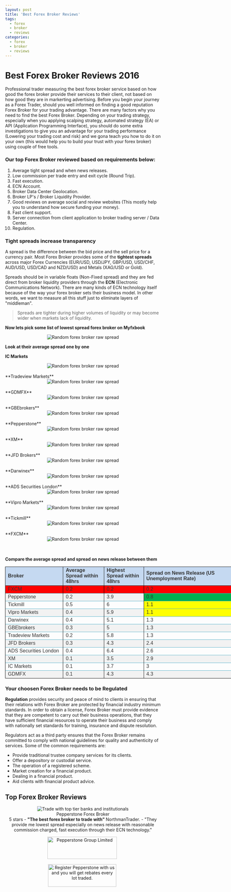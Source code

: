 ```yaml
---
layout: post
title: 'Best Forex Broker Reviews'
tags:
  - forex
  - broker
  - reviews
categories:
  - forex
  - broker
  - reviews
---
```

# Best Forex Broker Reviews 2016

Professional trader measuring the best forex broker service based on how good the forex broker provide their services to their client, not based on how good they are in markerting advertising. Before you begin your journey as a Forex Trader, should you well informed on finding a good reputation Forex Broker for your trading advantage. There are many factors why you need to find the best Forex Broker. Depending on your trading strategy, especially when you applying scalping strategy, automated strategy (EA) or API (Application Programming Interface), you should do some extra investigations to give you an advantage for your trading performance (Lowering your trading cost and risk) and we gona teach you how to do it on your own (this would help you to build your trust with your forex broker) using couple of free tools.

### Our top Forex Broker reviewed based on requirements below:

1. Average tight spread and when news releases.
2. Low commission per trade entry and exit cycle (Round Trip).
3. Fast execution.
4. ECN Account.
5. Broker Data Center Geolocation.
6. Broker LP's / Broker Liquidity Provider.
7. Good reviews on average social and review websites (This mostly help you to understand how secure funding your money).
8. Fast client support.
9. Server connection from client application to broker trading server / Data Center.
10. Regulation.

### Tight spreads increase transparency

A spread is the difference between the bid price and the sell price for a currency pair. Most Forex Broker provides some of the **tightest spreads** across major Forex Currencies (EUR/USD, USD/JPY, GBP/USD, USD/CHF, AUD/USD, USD/CAD and NZD/USD) and Metals (XAG/USD or Gold).

Spreads should be in variable floats (Non-Fixed spread) and they are fed direct from broker liquidity providers through the **ECN** (Electronic Communications Network). There are many kinds of ECN technology itself because of the way your forex broker sets their business model. In other words, we want to measure all this stuff just to eliminate layers of "middleman".

> Spreads are tighter during higher volumes of liquidity or may become wider when markets lack of liquidity.

**Now lets pick some list of lowest spread forex broker on Myfxbook**

<div align="center">
<img src="/static/img/general-image/broker-raw-spread.png" alt="Random forex broker raw spread"/>
</div>


**Look at their average spread one by one**

**IC Markets**
<div align="center">
<img src="/static/img/general-image/icmarkets-average-spread.PNG" alt="Random forex broker raw spread"/>
</div>
<br>
**Tradeview Markets**
<div align="center">
<img src="/static/img/general-image/tradeview-markets-average-spread.PNG" alt="Random forex broker raw spread"/>
</div>
<br>
**GDMFX**
<div align="center">
<img src="/static/img/general-image/gdmfx-average-spread.PNG" alt="Random forex broker raw spread"/>
</div>
<br>
**GBEbrokers**
<div align="center">
<img src="/static/img/general-image/gbebrokers-average-spread.PNG" alt="Random forex broker raw spread"/>
</div>
<br>
**Pepperstone**
<div align="center">
<img src="/static/img/general-image/pepperstone-average-spread.PNG" alt="Random forex broker raw spread"/>
</div>
<br>
**XM**
<div align="center">
<img src="/static/img/general-image/xm-average-spread.PNG" alt="Random forex broker raw spread"/>
</div>
<br>
**JFD Brokers**
<div align="center">
<img src="/static/img/general-image/jfdbrokers-average-spread.PNG" alt="Random forex broker raw spread"/>
</div>
<br>
**Darwinex**
<div align="center">
<img src="/static/img/general-image/darwinex-average-spread.PNG" alt="Random forex broker raw spread"/>
</div>
<br>
**ADS Securities London**
<div align="center">
<img src="/static/img/general-image/ads-securities-average-spread.PNG" alt="Random forex broker raw spread"/>
</div>
<br>
**Vipro Markets**
<div align="center">
<img src="/static/img/general-image/vipro-average-spread.PNG" alt="Random forex broker raw spread"/>
</div>
<br>
**Tickmill**
<div align="center">
<img src="/static/img/general-image/tickmill-average-spread.PNG" alt="Random forex broker raw spread"/>
</div>
<br>
**FXCM**
<div align="center">
<img src="/static/img/general-image/fxcm-average-spread.PNG" alt="Random forex broker raw spread"/>
</div>
<br><br>

**Compare the average spread and spread on news release between them**

<div id="brokerspread_21931" align="center" x:publishsource="Excel">

<table border="0" cellpadding="0" cellspacing="0" width="806" class="xl6521931" style="border-collapse:collapse;table-layout:fixed;width:580pt">
 <colgroup><col class="xl6521931" width="213" style="mso-width-source:userset;mso-width-alt:
 7789;width:160pt">
 <col class="xl6521931" width="144" style="mso-width-source:userset;mso-width-alt:
 5266;width:108pt">
 <col class="xl6521931" width="140" style="mso-width-source:userset;mso-width-alt:
 5120;width:105pt">
 <col class="xl6521931" width="209" style="mso-width-source:userset;mso-width-alt:
 14957;width:207pt">
 </colgroup><tbody><tr height="42" style="height:31.5pt">
  <td height="42" class="xl6921931" width="213" style="height:31.5pt;width:160pt;
  font-size:12.0pt;color:#333333;font-weight:700;text-decoration:none;
  text-underline-style:none;text-line-through:none;font-family:Arial;
  border:.5pt solid windowtext;background:#C5D9F1;mso-pattern:black none">Broker</td>
  <td class="xl6921931" width="144" style="border-left:none;width:108pt;font-size:
  12.0pt;color:#333333;font-weight:700;text-decoration:none;text-underline-style:
  none;text-line-through:none;font-family:Arial;border:.5pt solid windowtext;
  background:#C5D9F1;mso-pattern:black none">Average Spread within 48hrs</td>
  <td class="xl6921931" width="140" style="border-left:none;width:105pt;font-size:
  12.0pt;color:#333333;font-weight:700;text-decoration:none;text-underline-style:
  none;text-line-through:none;font-family:Arial;border:.5pt solid windowtext;
  background:#C5D9F1;mso-pattern:black none">Highest Spread within 48hrs</td>
  <td class="xl6921931" width="209" style="border-left:none;width:209pt;font-size:
  12.0pt;color:#333333;font-weight:700;text-decoration:none;text-underline-style:
  none;text-line-through:none;font-family:Arial;border:.5pt solid windowtext;
  background:#C5D9F1;mso-pattern:black none">Spread on News Release (US
  Unemployment Rate)</td>
 </tr>
 <tr height="20" style="height:15.0pt">
  <td height="20" class="xl7021931" width="213" style="height:15.0pt;width:160pt;
  font-size:12.0pt;color:#333333;font-weight:400;text-decoration:none;
  text-underline-style:none;text-line-through:none;font-family:Arial;
  border-top:.5pt solid #4BACC6;border-right:.5pt solid windowtext;border-bottom:
  none;border-left:.5pt solid windowtext;background:red;mso-pattern:black none">FXCM</td>
  <td class="xl7021931" width="144" style="border-left:none;width:108pt;font-size:
  12.0pt;color:#333333;font-weight:400;text-decoration:none;text-underline-style:
  none;text-line-through:none;font-family:Arial;border-top:.5pt solid #4BACC6;
  border-right:.5pt solid windowtext;border-bottom:none;border-left:.5pt solid windowtext;
  background:red;mso-pattern:black none">0.2</td>
  <td class="xl7021931" width="140" style="border-left:none;width:105pt;font-size:
  12.0pt;color:#333333;font-weight:400;text-decoration:none;text-underline-style:
  none;text-line-through:none;font-family:Arial;border-top:.5pt solid #4BACC6;
  border-right:.5pt solid windowtext;border-bottom:none;border-left:.5pt solid windowtext;
  background:red;mso-pattern:black none">0.2</td>
  <td class="xl7021931" width="209" style="border-left:none;width:209pt;font-size:
  12.0pt;color:#333333;font-weight:400;text-decoration:none;text-underline-style:
  none;text-line-through:none;font-family:Arial;border-top:.5pt solid #4BACC6;
  border-right:.5pt solid windowtext;border-bottom:none;border-left:.5pt solid windowtext;
  background:red;mso-pattern:black none">0.2</td>
 </tr>
 <tr height="20" style="height:15.0pt">
  <td height="20" class="xl6721931" width="213" style="height:15.0pt;width:160pt;
  font-size:12.0pt;color:#333333;font-weight:400;text-decoration:none;
  text-underline-style:none;text-line-through:none;font-family:Arial;
  border-top:.5pt solid #4BACC6;border-right:.5pt solid windowtext;border-bottom:
  none;border-left:.5pt solid windowtext;background:#F2F2F2;mso-pattern:black none">Pepperstone</td>
  <td class="xl6721931" width="144" style="border-left:none;width:108pt;font-size:
  12.0pt;color:#333333;font-weight:400;text-decoration:none;text-underline-style:
  none;text-line-through:none;font-family:Arial;border-top:.5pt solid #4BACC6;
  border-right:.5pt solid windowtext;border-bottom:none;border-left:.5pt solid windowtext;
  background:#F2F2F2;mso-pattern:black none">0.2</td>
  <td class="xl6721931" width="140" style="border-left:none;width:105pt;font-size:
  12.0pt;color:#333333;font-weight:400;text-decoration:none;text-underline-style:
  none;text-line-through:none;font-family:Arial;border-top:.5pt solid #4BACC6;
  border-right:.5pt solid windowtext;border-bottom:none;border-left:.5pt solid windowtext;
  background:#F2F2F2;mso-pattern:black none">3.9</td>
  <td class="xl7221931" width="209" style="border-left:none;width:209pt;font-size:
  12.0pt;color:#333333;font-weight:400;text-decoration:none;text-underline-style:
  none;text-line-through:none;font-family:Arial;border-top:.5pt solid #4BACC6;
  border-right:.5pt solid windowtext;border-bottom:none;border-left:.5pt solid windowtext;
  background:#00B050;mso-pattern:black none">0.8</td>
 </tr>
 <tr height="20" style="height:15.0pt">
  <td height="20" class="xl6621931" width="213" style="height:15.0pt;width:160pt;
  font-size:12.0pt;color:#333333;font-weight:400;text-decoration:none;
  text-underline-style:none;text-line-through:none;font-family:Arial;
  border-top:.5pt solid #4BACC6;border-right:.5pt solid windowtext;border-bottom:
  none;border-left:.5pt solid windowtext">Tickmill</td>
  <td class="xl6621931" width="144" style="border-left:none;width:108pt;font-size:
  12.0pt;color:#333333;font-weight:400;text-decoration:none;text-underline-style:
  none;text-line-through:none;font-family:Arial;border-top:.5pt solid #4BACC6;
  border-right:.5pt solid windowtext;border-bottom:none;border-left:.5pt solid windowtext">0.5</td>
  <td class="xl6621931" width="140" style="border-left:none;width:105pt;font-size:
  12.0pt;color:#333333;font-weight:400;text-decoration:none;text-underline-style:
  none;text-line-through:none;font-family:Arial;border-top:.5pt solid #4BACC6;
  border-right:.5pt solid windowtext;border-bottom:none;border-left:.5pt solid windowtext">6</td>
  <td class="xl7121931" width="209" style="border-left:none;width:209pt;font-size:
  12.0pt;color:#333333;font-weight:400;text-decoration:none;text-underline-style:
  none;text-line-through:none;font-family:Arial;border-top:.5pt solid #4BACC6;
  border-right:.5pt solid windowtext;border-bottom:none;border-left:.5pt solid windowtext;
  background:yellow;mso-pattern:black none">1.1</td>
 </tr>
 <tr height="20" style="height:15.0pt">
  <td height="20" class="xl6721931" width="213" style="height:15.0pt;width:160pt;
  font-size:12.0pt;color:#333333;font-weight:400;text-decoration:none;
  text-underline-style:none;text-line-through:none;font-family:Arial;
  border-top:.5pt solid #4BACC6;border-right:.5pt solid windowtext;border-bottom:
  none;border-left:.5pt solid windowtext;background:#F2F2F2;mso-pattern:black none">Vipro
  Markets</td>
  <td class="xl6721931" width="144" style="border-left:none;width:108pt;font-size:
  12.0pt;color:#333333;font-weight:400;text-decoration:none;text-underline-style:
  none;text-line-through:none;font-family:Arial;border-top:.5pt solid #4BACC6;
  border-right:.5pt solid windowtext;border-bottom:none;border-left:.5pt solid windowtext;
  background:#F2F2F2;mso-pattern:black none">0.4</td>
  <td class="xl6721931" width="140" style="border-left:none;width:105pt;font-size:
  12.0pt;color:#333333;font-weight:400;text-decoration:none;text-underline-style:
  none;text-line-through:none;font-family:Arial;border-top:.5pt solid #4BACC6;
  border-right:.5pt solid windowtext;border-bottom:none;border-left:.5pt solid windowtext;
  background:#F2F2F2;mso-pattern:black none">5.9</td>
  <td class="xl7121931" width="209" style="border-left:none;width:307pt;font-size:
  12.0pt;color:#333333;font-weight:400;text-decoration:none;text-underline-style:
  none;text-line-through:none;font-family:Arial;border-top:.5pt solid #4BACC6;
  border-right:.5pt solid windowtext;border-bottom:none;border-left:.5pt solid windowtext;
  background:yellow;mso-pattern:black none">1.1</td>
 </tr>
 <tr height="20" style="height:15.0pt">
  <td height="20" class="xl6621931" width="213" style="height:15.0pt;width:160pt;
  font-size:12.0pt;color:#333333;font-weight:400;text-decoration:none;
  text-underline-style:none;text-line-through:none;font-family:Arial;
  border-top:.5pt solid #4BACC6;border-right:.5pt solid windowtext;border-bottom:
  none;border-left:.5pt solid windowtext">Darwinex</td>
  <td class="xl6621931" width="144" style="border-left:none;width:108pt;font-size:
  12.0pt;color:#333333;font-weight:400;text-decoration:none;text-underline-style:
  none;text-line-through:none;font-family:Arial;border-top:.5pt solid #4BACC6;
  border-right:.5pt solid windowtext;border-bottom:none;border-left:.5pt solid windowtext">0.4</td>
  <td class="xl6621931" width="140" style="border-left:none;width:105pt;font-size:
  12.0pt;color:#333333;font-weight:400;text-decoration:none;text-underline-style:
  none;text-line-through:none;font-family:Arial;border-top:.5pt solid #4BACC6;
  border-right:.5pt solid windowtext;border-bottom:none;border-left:.5pt solid windowtext">5.1</td>
  <td class="xl6621931" width="209" style="border-left:none;width:209pt;font-size:
  12.0pt;color:#333333;font-weight:400;text-decoration:none;text-underline-style:
  none;text-line-through:none;font-family:Arial;border-top:.5pt solid #4BACC6;
  border-right:.5pt solid windowtext;border-bottom:none;border-left:.5pt solid windowtext">1.3</td>
 </tr>
 <tr height="20" style="height:15.0pt">
  <td height="20" class="xl6721931" width="213" style="height:15.0pt;width:160pt;
  font-size:12.0pt;color:#333333;font-weight:400;text-decoration:none;
  text-underline-style:none;text-line-through:none;font-family:Arial;
  border-top:.5pt solid #4BACC6;border-right:.5pt solid windowtext;border-bottom:
  none;border-left:.5pt solid windowtext;background:#F2F2F2;mso-pattern:black none">GBEbrokers</td>
  <td class="xl6721931" width="144" style="border-left:none;width:108pt;font-size:
  12.0pt;color:#333333;font-weight:400;text-decoration:none;text-underline-style:
  none;text-line-through:none;font-family:Arial;border-top:.5pt solid #4BACC6;
  border-right:.5pt solid windowtext;border-bottom:none;border-left:.5pt solid windowtext;
  background:#F2F2F2;mso-pattern:black none">0.3</td>
  <td class="xl6721931" width="140" style="border-left:none;width:105pt;font-size:
  12.0pt;color:#333333;font-weight:400;text-decoration:none;text-underline-style:
  none;text-line-through:none;font-family:Arial;border-top:.5pt solid #4BACC6;
  border-right:.5pt solid windowtext;border-bottom:none;border-left:.5pt solid windowtext;
  background:#F2F2F2;mso-pattern:black none">5</td>
  <td class="xl6721931" width="209" style="border-left:none;width:209pt;font-size:
  12.0pt;color:#333333;font-weight:400;text-decoration:none;text-underline-style:
  none;text-line-through:none;font-family:Arial;border-top:.5pt solid #4BACC6;
  border-right:.5pt solid windowtext;border-bottom:none;border-left:.5pt solid windowtext;
  background:#F2F2F2;mso-pattern:black none">1.3</td>
 </tr>
 <tr height="20" style="height:15.0pt">
  <td height="20" class="xl6621931" width="213" style="height:15.0pt;width:160pt;
  font-size:12.0pt;color:#333333;font-weight:400;text-decoration:none;
  text-underline-style:none;text-line-through:none;font-family:Arial;
  border-top:.5pt solid #4BACC6;border-right:.5pt solid windowtext;border-bottom:
  none;border-left:.5pt solid windowtext">Tradeview Markets</td>
  <td class="xl6621931" width="144" style="border-left:none;width:108pt;font-size:
  12.0pt;color:#333333;font-weight:400;text-decoration:none;text-underline-style:
  none;text-line-through:none;font-family:Arial;border-top:.5pt solid #4BACC6;
  border-right:.5pt solid windowtext;border-bottom:none;border-left:.5pt solid windowtext">0.2</td>
  <td class="xl6621931" width="140" style="border-left:none;width:105pt;font-size:
  12.0pt;color:#333333;font-weight:400;text-decoration:none;text-underline-style:
  none;text-line-through:none;font-family:Arial;border-top:.5pt solid #4BACC6;
  border-right:.5pt solid windowtext;border-bottom:none;border-left:.5pt solid windowtext">5.8</td>
  <td class="xl6621931" width="209" style="border-left:none;width:209pt;font-size:
  12.0pt;color:#333333;font-weight:400;text-decoration:none;text-underline-style:
  none;text-line-through:none;font-family:Arial;border-top:.5pt solid #4BACC6;
  border-right:.5pt solid windowtext;border-bottom:none;border-left:.5pt solid windowtext">1.3</td>
 </tr>
 <tr height="20" style="height:15.0pt">
  <td height="20" class="xl6721931" width="213" style="height:15.0pt;width:160pt;
  font-size:12.0pt;color:#333333;font-weight:400;text-decoration:none;
  text-underline-style:none;text-line-through:none;font-family:Arial;
  border-top:.5pt solid #4BACC6;border-right:.5pt solid windowtext;border-bottom:
  none;border-left:.5pt solid windowtext;background:#F2F2F2;mso-pattern:black none">JFD
  Brokers</td>
  <td class="xl6721931" width="144" style="border-left:none;width:108pt;font-size:
  12.0pt;color:#333333;font-weight:400;text-decoration:none;text-underline-style:
  none;text-line-through:none;font-family:Arial;border-top:.5pt solid #4BACC6;
  border-right:.5pt solid windowtext;border-bottom:none;border-left:.5pt solid windowtext;
  background:#F2F2F2;mso-pattern:black none">0.3</td>
  <td class="xl6721931" width="140" style="border-left:none;width:105pt;font-size:
  12.0pt;color:#333333;font-weight:400;text-decoration:none;text-underline-style:
  none;text-line-through:none;font-family:Arial;border-top:.5pt solid #4BACC6;
  border-right:.5pt solid windowtext;border-bottom:none;border-left:.5pt solid windowtext;
  background:#F2F2F2;mso-pattern:black none">4.3</td>
  <td class="xl6721931" width="209" style="border-left:none;width:209pt;font-size:
  12.0pt;color:#333333;font-weight:400;text-decoration:none;text-underline-style:
  none;text-line-through:none;font-family:Arial;border-top:.5pt solid #4BACC6;
  border-right:.5pt solid windowtext;border-bottom:none;border-left:.5pt solid windowtext;
  background:#F2F2F2;mso-pattern:black none">2.4</td>
 </tr>
 <tr height="20" style="height:15.0pt">
  <td height="20" class="xl6621931" width="213" style="height:15.0pt;width:160pt;
  font-size:12.0pt;color:#333333;font-weight:400;text-decoration:none;
  text-underline-style:none;text-line-through:none;font-family:Arial;
  border-top:.5pt solid #4BACC6;border-right:.5pt solid windowtext;border-bottom:
  none;border-left:.5pt solid windowtext">ADS Securities London</td>
  <td class="xl6621931" width="144" style="border-left:none;width:108pt;font-size:
  12.0pt;color:#333333;font-weight:400;text-decoration:none;text-underline-style:
  none;text-line-through:none;font-family:Arial;border-top:.5pt solid #4BACC6;
  border-right:.5pt solid windowtext;border-bottom:none;border-left:.5pt solid windowtext">0.4</td>
  <td class="xl6621931" width="140" style="border-left:none;width:105pt;font-size:
  12.0pt;color:#333333;font-weight:400;text-decoration:none;text-underline-style:
  none;text-line-through:none;font-family:Arial;border-top:.5pt solid #4BACC6;
  border-right:.5pt solid windowtext;border-bottom:none;border-left:.5pt solid windowtext">6.4</td>
  <td class="xl6621931" width="209" style="border-left:none;width:209pt;font-size:
  12.0pt;color:#333333;font-weight:400;text-decoration:none;text-underline-style:
  none;text-line-through:none;font-family:Arial;border-top:.5pt solid #4BACC6;
  border-right:.5pt solid windowtext;border-bottom:none;border-left:.5pt solid windowtext">2.6</td>
 </tr>
 <tr height="20" style="height:15.0pt">
  <td height="20" class="xl6721931" width="213" style="height:15.0pt;width:160pt;
  font-size:12.0pt;color:#333333;font-weight:400;text-decoration:none;
  text-underline-style:none;text-line-through:none;font-family:Arial;
  border-top:.5pt solid #4BACC6;border-right:.5pt solid windowtext;border-bottom:
  none;border-left:.5pt solid windowtext;background:#F2F2F2;mso-pattern:black none">XM</td>
  <td class="xl6721931" width="144" style="border-left:none;width:108pt;font-size:
  12.0pt;color:#333333;font-weight:400;text-decoration:none;text-underline-style:
  none;text-line-through:none;font-family:Arial;border-top:.5pt solid #4BACC6;
  border-right:.5pt solid windowtext;border-bottom:none;border-left:.5pt solid windowtext;
  background:#F2F2F2;mso-pattern:black none">0.1</td>
  <td class="xl6721931" width="140" style="border-left:none;width:105pt;font-size:
  12.0pt;color:#333333;font-weight:400;text-decoration:none;text-underline-style:
  none;text-line-through:none;font-family:Arial;border-top:.5pt solid #4BACC6;
  border-right:.5pt solid windowtext;border-bottom:none;border-left:.5pt solid windowtext;
  background:#F2F2F2;mso-pattern:black none">3.5</td>
  <td class="xl6721931" width="209" style="border-left:none;width:209pt;font-size:
  12.0pt;color:#333333;font-weight:400;text-decoration:none;text-underline-style:
  none;text-line-through:none;font-family:Arial;border-top:.5pt solid #4BACC6;
  border-right:.5pt solid windowtext;border-bottom:none;border-left:.5pt solid windowtext;
  background:#F2F2F2;mso-pattern:black none">2.9</td>
 </tr>
 <tr height="20" style="height:15.0pt">
  <td height="20" class="xl6621931" width="213" style="height:15.0pt;width:160pt;
  font-size:12.0pt;color:#333333;font-weight:400;text-decoration:none;
  text-underline-style:none;text-line-through:none;font-family:Arial;
  border-top:.5pt solid #4BACC6;border-right:.5pt solid windowtext;border-bottom:
  none;border-left:.5pt solid windowtext">IC Markets</td>
  <td class="xl6621931" width="144" style="border-left:none;width:108pt;font-size:
  12.0pt;color:#333333;font-weight:400;text-decoration:none;text-underline-style:
  none;text-line-through:none;font-family:Arial;border-top:.5pt solid #4BACC6;
  border-right:.5pt solid windowtext;border-bottom:none;border-left:.5pt solid windowtext">0.1</td>
  <td class="xl6621931" width="140" style="border-left:none;width:105pt;font-size:
  12.0pt;color:#333333;font-weight:400;text-decoration:none;text-underline-style:
  none;text-line-through:none;font-family:Arial;border-top:.5pt solid #4BACC6;
  border-right:.5pt solid windowtext;border-bottom:none;border-left:.5pt solid windowtext">3.7</td>
  <td class="xl6621931" width="209" style="border-left:none;width:209pt;font-size:
  12.0pt;color:#333333;font-weight:400;text-decoration:none;text-underline-style:
  none;text-line-through:none;font-family:Arial;border-top:.5pt solid #4BACC6;
  border-right:.5pt solid windowtext;border-bottom:none;border-left:.5pt solid windowtext">3</td>
 </tr>
 <tr height="20" style="height:15.0pt">
  <td height="20" class="xl6821931" width="213" style="height:15.0pt;width:160pt;
  font-size:12.0pt;color:#333333;font-weight:400;text-decoration:none;
  text-underline-style:none;text-line-through:none;font-family:Arial;
  border-top:.5pt solid #4BACC6;border-right:.5pt solid windowtext;border-bottom:
  .5pt solid windowtext;border-left:.5pt solid windowtext;background:#F2F2F2;
  mso-pattern:black none">GDMFX</td>
  <td class="xl6821931" width="144" style="border-left:none;width:108pt;font-size:
  12.0pt;color:#333333;font-weight:400;text-decoration:none;text-underline-style:
  none;text-line-through:none;font-family:Arial;border-top:.5pt solid #4BACC6;
  border-right:.5pt solid windowtext;border-bottom:.5pt solid windowtext;
  border-left:.5pt solid windowtext;background:#F2F2F2;mso-pattern:black none">0.1</td>
  <td class="xl6821931" width="140" style="border-left:none;width:105pt;font-size:
  12.0pt;color:#333333;font-weight:400;text-decoration:none;text-underline-style:
  none;text-line-through:none;font-family:Arial;border-top:.5pt solid #4BACC6;
  border-right:.5pt solid windowtext;border-bottom:.5pt solid windowtext;
  border-left:.5pt solid windowtext;background:#F2F2F2;mso-pattern:black none">4.3</td>
  <td class="xl6821931" width="209" style="border-left:none;width:209pt;font-size:
  12.0pt;color:#333333;font-weight:400;text-decoration:none;text-underline-style:
  none;text-line-through:none;font-family:Arial;border-top:.5pt solid #4BACC6;
  border-right:.5pt solid windowtext;border-bottom:.5pt solid windowtext;
  border-left:.5pt solid windowtext;background:#F2F2F2;mso-pattern:black none">4.3</td>
 </tr>
 <!--[if supportMisalignedColumns]-->
 <tr height="0" style="display:none">
  <td width="213" style="width:160pt"></td>
  <td width="144" style="width:108pt"></td>
  <td width="140" style="width:105pt"></td>
  <td width="409" style="width:307pt"></td>
 </tr>
 <!--[endif]-->
</tbody></table>

</div>


### Your choosen Forex Broker needs to be Regulated

**Regulation** provides security and peace of mind to clients in ensuring that their relations with Forex Broker are protected by financial industry minimum standards. In order to obtain a license, Forex Broker must provide evidence that they are competent to carry out their business operations, that they have sufficient financial resources to operate their business and comply with nationally set standards for training, insurance and dispute resolution.

Regulators act as a third party ensures that the Forex Broker remains committed to comply with national guidelines for quality and authenticity of services. Some of the common requirements are:

- Provide traditional trustee company services for its clients.
- Offer a depository or custodial service.
- The operation of a registered scheme.
- Market creation for a financial product.
- Dealing in a financial product.
- Aid clients with financial product advice.

## Top Forex Broker Reviews

<div align="center">
<div itemscope itemtype="http://schema.org/Review">
  <div itemprop="itemReviewed" itemscope itemtype="https://schema.org/FinancialProduct">
    <img itemprop="image" src="/static/img/broker-logo/pepperstone.jpg" alt="Trade with top tier banks and institutionals"/>
    <br><span itemprop="name">Pepperstone Forex Broker</span>
  </div>
  <span itemprop="reviewRating" itemscope itemtype="http://schema.org/Rating">
    <span itemprop="ratingValue">5</span>
  </span> stars -
  <b>"<span itemprop="name">The best forex broker to trade with</span>" </b>
  <span itemprop="author" itemscope itemtype="http://schema.org/Person">
    <span itemprop="name">NorthmanTrader.</span>
  </span>
  <span itemprop="reviewBody">- "They provide me lowest spread especially on news release with reasonable commission charged, fast execution through their ECN technology."</span>
  <div itemprop="publisher" itemscope itemtype="http://schema.org/Organization">
    <meta itemprop="name" content="www.GravTrade.com">
  </div>
</div>

<a href="https://pepperstone.com/?a_aid=pro"><img alt="Pepperstone Group Limited" height="72" src="/static/img/button/try-demo-now.PNG" title="Pepperstone Group Limited" width="225"></a>
<img alt="" height="1" src="https://pepperstone.com/ib/scripts/imp.php?a_aid=pro" style="border:0" width="1">

<a href="http://www.gravtrade.com/pepperstone/forex/broker/rebate/2016/09/16/pepperstone-broker-rebate.html"><img alt="Register Pepperstone with us and you will get rebates every lot traded." height="73" src="/static/img/button/get-rebate-now.PNG" title="Pepperstone Group Limited" width="221"></a>
<img alt="" height="1" src="https://pepperstone.com/ib/scripts/imp.php?a_aid=pro" style="border:0" width="1">

</div>
